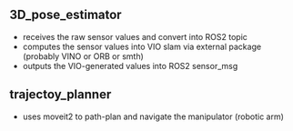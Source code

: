## 3D_pose_estimator

- receives the raw sensor values and convert into ROS2 topic
- computes the sensor values into VIO slam via external package (probably VINO or ORB or smth)
- outputs the VIO-generated values into ROS2 sensor_msg


## trajectoy_planner

- uses moveit2 to path-plan and navigate the manipulator (robotic arm)
